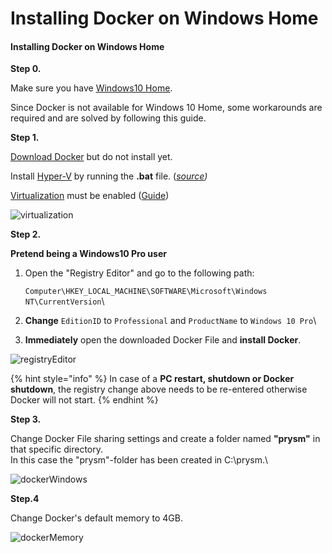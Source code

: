 # Installing Docker on Windows Home

#### **Installing Docker on Windows Home**

**Step 0.**

Make sure you have [Windows10 Home](https://support.microsoft.com/en-us/help/13443/windows-which-version-am-i-running).

Since Docker is not available for Windows 10 Home, some workarounds are required and are solved by following this guide.

**Step 1.**

[Download Docker](https://download.docker.com/win/stable/40693/Docker%20Desktop%20Installer.exe) but do not install yet.&#x20;

Install [Hyper-V](https://www.deskmodder.de/blog/wp-content/uploads/2018/08/hyper-v-installer-1.zip) by running the **.bat** file. ([_source_](https://www.deskmodder.de/blog/2018/08/23/windows-10-home-hyper-v-aktivieren/)_)_

[Virtualization](https://docs.docker.com/docker-for-windows/troubleshoot/#virtualization-must-be-enabled) must be enabled ([Guide](https://support.bluestacks.com/hc/en-us/articles/115003174386-How-can-I-enable-virtualization-VT-on-my-PC-))

![virtualization](https://user-images.githubusercontent.com/26490734/79853838-dba5de80-83c8-11ea-9fbf-d640c4bb1980.png)

**Step 2.**

**Pretend being a Windows10 Pro user**

1.  Open the "Registry Editor" and go to the following path:

    `Computer\HKEY_LOCAL_MACHINE\SOFTWARE\Microsoft\Windows NT\CurrentVersion`\

2. **Change** `EditionID` to `Professional` and `ProductName` to `Windows 10 Pro`\

3. **Immediately** open the downloaded Docker File and **install Docker**.

![registryEditor](https://user-images.githubusercontent.com/26490734/80191362-dbe6e980-8615-11ea-9633-3de4909a997d.png)

{% hint style="info" %}
In case of a **PC restart, shutdown or Docker shutdown**, the registry change above needs to be re-entered otherwise Docker will not start.
{% endhint %}

**Step 3.**

Change Docker File sharing settings and create a folder named **"prysm"** in that specific directory. \
In this case the "prysm"-folder has been created in C:\prysm.\


![dockerWindows](https://user-images.githubusercontent.com/26490734/79551080-7c2e9280-8099-11ea-8886-0b739b7d12c1.png)

**Step.4**

Change Docker's default memory to 4GB.

![dockerMemory](https://user-images.githubusercontent.com/26490734/80192514-9aefd480-8617-11ea-93b4-e709a988a5c0.png)
